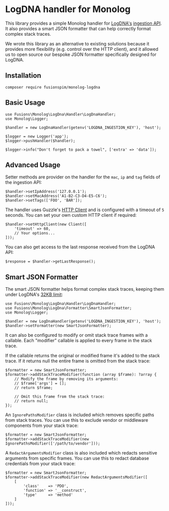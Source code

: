 # LogDNA handler for Monolog

This library provides a simple Monolog handler for [LogDNA's](https://logdna.com/) [ingestion API](https://docs.logdna.com/reference#logsingest). It also provides a smart JSON formatter that can help correctly format complex stack traces.

We wrote this library as an alternative to existing solutions because it provides more flexibility (e.g. control over the HTTP client), and it allowed us to open source our bespoke JSON formatter specifically designed for LogDNA. 

## Installation

```
composer require fusionspim/monolog-logdna
```

## Basic Usage

```
use Fusions\Monolog\LogDna\Handler\LogDnaHandler;
use Monolog\Logger;

$handler = new LogDnaHandler(getenv('LOGDNA_INGESTION_KEY'), 'host');

$logger = new Logger('app');
$logger->pushHandler($handler);

$logger->info("Don't forget to pack a towel", ['extra' => 'data']);
```

## Advanced Usage

Setter methods are provider on the handler for the `mac`, `ip` and `tag` fields of the ingestion API:

```
$handler->setIpAddress('127.0.0.1');
$handler->setMacAddress('A1-B2-C3-D4-E5-C6');
$handler->setTags(['FOO', 'BAR']);
```

The handler uses Guzzle's [HTTP Client](http://docs.guzzlephp.org/en/stable/) and is configured with a timeout of `5` seconds. You can set your own custom HTTP client if required:

```
$handler->setHttpClient(new Client([
    'timeout' => 60,
    // Your options...
]));
```

You can also get access to the last response received from the LogDNA API:
```
$response = $handler->getLastResponse();
```

## Smart JSON Formatter

The smart JSON formatter helps format complex stack traces, keeping them under LogDNA's [32KB limit](https://github.com/logdna/nodejs/blob/master/README.md#line):

```
use Fusions\Monolog\LogDna\Handler\LogDnaHandler;
use Fusions\Monolog\LogDna\Formatter\SmartJsonFormatter;
use Monolog\Logger;

$handler = new LogDnaHandler(getenv('LOGDNA_INGESTION_KEY'), 'host');
$handler->setFormatter(new SmartJsonFormatter);
```

It can also be configured to modify or omit stack trace frames with a callable. Each "modifier" callable is applied to every frame in the stack trace.

If the callable returns the original or modified frame it's added to the stack trace. If it returns null the entire frame is omitted from the stack trace: 

```
$formatter = new SmartJsonFormatter;
$formatter->addStackTraceModifier(function (array $frame): ?array {
    // Modify the frame by removing its arguments: 
    // $frame['args'] = [];
    // return $frame;
    
    // Omit this frame from the stack trace:
    // return null;
});
```

An `IgnorePathsModifier` class is included which removes specific paths from stack traces. You can use this to exclude vendor or middleware components from your stack trace:
```
$formatter = new SmartJsonFormatter;
$formatter->addStackTraceModifier(new IgnorePathsModifier(['/path/to/vendor']));
```

A `RedactArgumentsModifier` class is also included which redacts sensitive arguments from specific frames. You can use this to redact database credentials from your stack trace:
```
$formatter = new SmartJsonFormatter;
$formatter->addStackTraceModifier(new RedactArgumentsModifier([
    [
        'class'    => 'PDO', 
        'function' => '__construct', 
        'type'     => 'method'
    ]
]));
```
